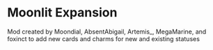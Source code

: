 # Moonlit Expansion
Mod created by Moondial, AbsentAbigail, Artemis_, MegaMarine, and foxinct to add new cards and charms for new and existing statuses
